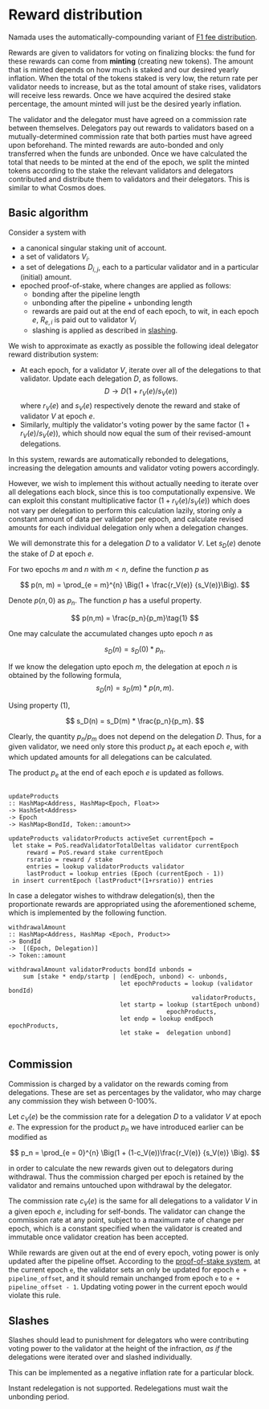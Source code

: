 # Reward distribution

Namada uses the automatically-compounding variant of [F1 fee distribution](https://drops.dagstuhl.de/opus/volltexte/2020/11974/pdf/OASIcs-Tokenomics-2019-10.pdf).

Rewards are given to validators for voting on finalizing blocks: the fund for these rewards can come from **minting** (creating new tokens). The amount that is minted depends on how much is staked and our desired yearly inflation. When the total of the tokens staked is very low, the return rate per validator needs to increase, but as the total amount of stake rises, validators will receive less rewards. Once we have acquired the desired stake percentage, the amount minted will just be the desired yearly inflation. 

The validator and the delegator must have agreed on a commission rate between themselves. Delegators pay out rewards to validators based on a mutually-determined commission rate that both parties must have agreed upon beforehand. The minted rewards are auto-bonded and only transferred when the funds are unbonded. Once we have calculated the total that needs to be minted at the end of the epoch, we split the minted tokens according to the stake the relevant validators and delegators contributed and distribute them to validators and their delegators. This is similar to what Cosmos does. 

## Basic algorithm

Consider a system with

- a canonical singular staking unit of account.
- a set of validators $V_i$.
- a set of delegations $D_{i, j}$, each to a particular validator and in a particular (initial) amount.
- epoched proof-of-stake, where changes are applied as follows:
  - bonding after the pipeline length
  - unbonding after the pipeline + unbonding length
  - rewards are paid out at the end of each epoch, to wit, in each epoch $e$, $R_{e,i}$ is paid out to validator $V_i$
  - slashing is applied as described in [slashing](cubic-slashing.md).

We wish to approximate as exactly as possible the following ideal delegator reward distribution system:

- At each epoch, for a validator $V$, iterate over all of the delegations to that validator. Update each delegation $D$, as follows.
$$
D \rightarrow D( 1 + r_V(e)/s_V(e))
$$
where $r_V(e)$ and $s_V(e)$ respectively denote the reward and stake of validator $V$ at epoch $e$.
- Similarly, multiply the validator's voting power by the same factor $(1 + r_V(e)/s_V(e))$, which should now equal the sum of their revised-amount delegations.

In this system, rewards are automatically rebonded to delegations, increasing the delegation amounts and validator voting powers accordingly.

However, we wish to implement this without actually needing to iterate over all delegations each block, since this is too computationally expensive. We can exploit this constant multiplicative factor $(1  + r_V(e) / s_V(e))$ which does not vary per delegation to perform this calculation lazily, storing only a constant amount of data per validator per epoch, and calculate revised amounts for each individual delegation only when a delegation changes. 

We will demonstrate this for a delegation $D$ to a validator $V$. Let $s_D(e)$ denote the stake of $D$ at epoch $e$.

For two epochs $m$ and $n$ with $m<n$, define the function $p$ as

$$
p(n, m) = \prod_{e = m}^{n} \Big(1 + \frac{r_V(e)} {s_V(e)}\Big).
$$

Denote $p(n, 0)$ as $p_n$. The function $p$ has a useful property. 

$$
p(n,m) = \frac{p_n}{p_m}\tag{1}
$$

One may calculate the accumulated changes upto epoch $n$ as

$$
s_D(n) = s_D(0) * p_n.
$$

If we know the delegation upto epoch $m$, the delegation at epoch $n$ is obtained by the following formula,
$$
s_D(n) =  s_D(m) * p(n,m).
$$

Using property $(1)$,

$$
s_D(n) =  s_D(m) * \frac{p_n}{p_m}.
$$


Clearly, the quantity $p_n/p_m$ does not depend on the delegation $D$. Thus, for a given validator, we need only store this product $p_e$ at each epoch $e$, with which updated amounts for all delegations can be calculated.

The product $p_e$ at the end of each epoch $e$ is updated as follows.
```haskell=

updateProducts 
:: HashMap<Address, HashMap<Epoch, Float>> 
-> HashSet<Address> 
-> Epoch 
-> HashMap<BondId, Token::amount>>

updateProducts validatorProducts activeSet currentEpoch = 
 let stake = PoS.readValidatorTotalDeltas validator currentEpoch
     reward = PoS.reward stake currentEpoch
     rsratio = reward / stake
     entries = lookup validatorProducts validator
     lastProduct = lookup entries (Epoch (currentEpoch - 1))
 in insert currentEpoch (lastProduct*(1+rsratio)) entries
```


<!--
```rust=
	pub update_products (validator_products: HashMap<Address, HashMap <Epoch, Product>>, active_set: HashSet<Address>, current_epoch: Epoch ) ->  HashMap<Epoch, HashMap<BondId, Token::amount>> {
	    for validator in active_set {
		let stake = pos::read_validator_total_deltas(validator, current_epoch);
		let reward = pos::reward(stake, current_epoch);
		let last_product = validator_products.entry(validator).entry(Epoch {current_epoch.0 - 1});
		validator_products.entry(validator)
		    .or_default()
		    .and_modify(|rsratio| rsratio.insert(current_epoch, product(last_product, RewardStakeRatio{ reward, stake})));
	    }
	    bonds
	}
	pub fn product (product: Product, rsratio: RewardStakeRatio) -> Product {
	    product*(1+ rsratio.reward/rsratio.stake)
	}
```
-->

In case a delegator wishes to withdraw delegation(s), then the proportionate rewards are appropriated using the aforementioned scheme, which is implemented by the following function.

```haskell=
withdrawalAmount 
:: HashMap<Address, HashMap <Epoch, Product>> 
-> BondId 
->  [(Epoch, Delegation)] 
-> Token::amount

withdrawalAmount validatorProducts bondId unbonds = 
	sum [stake * endp/startp | (endEpoch, unbond) <- unbonds, 
	                           let epochProducts = lookup (validator bondId)
								                   validatorProducts, 
	                           let startp = lookup (startEpoch unbond) 
							                epochProducts, 
	                           let endp = lookup endEpoch epochProducts, 
	                           let stake =  delegation unbond]
	
```
<!-- ```rust=
  pub fn withdrawal_amount (validator_products: HashMap<Address, HashMap <Epoch, Product>>,  bond_id: BondId, unbonds: Iterator<(Epoch, Delegation)>) -> Token::amount {
	let mut withdrawn = 0;
	for (end_epoch, unbond) in unbonds {
	    let pstart = validator_products.get_product(unbond.start_epoch, bond_id.validator);
	    let pend = validator_products.get_product(end_epoch, bond_id.validator);
	    let stake = unbond.delegation;
	    withdrawn += stake * pend/pstart;
	}
	withdrawn
    }
```
-->

## Commission

Commission is charged by a validator on the rewards coming from delegations. These are set as percentages by the validator, who may charge any commission they wish between 0-100%. 

Let $c_V(e)$ be the commission rate for a delegation $D$ to a validator $V$ at epoch $e$. The expression for the product $p_n$ we have introduced earlier can be modified as

$$ p_n = \prod_{e = 0}^{n} \Big(1 + (1-c_V(e))\frac{r_V(e)} {s_V(e)} \Big). $$

in order to calculate the new rewards given out to delegators during withdrawal. Thus the commission charged per epoch is retained by the validator and remains untouched upon withdrawal by the delegator. 

The commission rate $c_V(e)$ is the same for all delegations to a validator $V$ in a given epoch $e$, including for self-bonds. The validator can change the commission rate at any point, subject to a maximum rate of change per epoch, which is a constant specified when the validator is created and immutable once validator creation has been accepted.

While rewards are given out at the end of every epoch, voting power is only updated after the pipeline offset. According to the [proof-of-stake system](bonding-mechanism.md#epoched-data),  at the current epoch `e`, the validator sets an only be updated for epoch `e + pipeline_offset`, and it should remain unchanged from epoch `e` to `e + pipeline_offset - 1`. Updating voting power in the current epoch would violate this rule.


## Slashes

Slashes should lead to punishment for delegators who were contributing voting power to the validator at the height of the infraction, _as if_ the delegations were iterated over and slashed individually.

This can be implemented as a negative inflation rate for a particular block.

Instant redelegation is not supported. Redelegations must wait the unbonding period.

<!--## State management

Each $entry_{v,i}$ can be reference-counted by the number of delegations created during that epoch which might need to reference it. As soon as the number of delegations drops to zero, the entry can be deleted.-->


